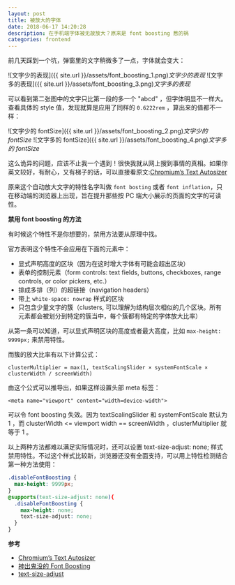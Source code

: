 ```yaml
---
layout: post
title: 被放大的字体
date: 2018-06-17 14:20:28
description: 在手机端字体被无故放大？原来是 font boosting 惹的祸
categories: frontend
---
```


前几天踩到一个坑，弹窗里的文字稍微多了一点，字体就会变大：

![文字少的表现]({{ site.url }}/assets/font_boosting_1.png)*文字少的表现*
![文字多的表现]({{ site.url }}/assets/font_boosting_3.png)*文字多的表现*

可以看到第二张图中的文字只比第一段的多一个 "abcd" ，但字体明显不一样大。查看具体的 style 值，发现就算是应用了同样的 `0.6222rem` ，算出来的值都不一样：

![文字少的 fontSize]({{ site.url }}/assets/font_boosting_2.png)*文字少的 fontSize*
![文字多的 fontSize]({{ site.url }}/assets/font_boosting_4.png)*文字多的 fontSize*

这么诡异的问题，应该不止我一个遇到！很快我就从网上搜到事情的真相。如果你英文较好，有耐心，又有梯子的话，可以直接看原文:[Chromium’s Text Autosizer](https://docs.google.com/document/d/1PPcEwAhXJJ1TQShor29KWB17KJJq7UJOM34oHwYP3Zg/edit#)

原来这个自动放大文字的特性名字叫做 `font bosting` 或者 `font inflation`，只在移动端的浏览器上出现，旨在提升那些按 PC 端大小展示的页面的文字的可读性。


**禁用 font boosting 的方法**

有时候这个特性不是你想要的，禁用方法要从原理中找。

官方表明这个特性不会应用在下面的元素中：

- 显式声明高度的区块（因为在这时增大字体有可能会超出区块）
- 表单的控制元素（form controls: text fields, buttons, checkboxes, range controls, or color pickers, etc.）
- 排成多排（列）的超链接（navigation headers）
- 带上 `white-space: nowrap` 样式的区块
- 只包含少量文字的簇（clusters, 可以理解为结构层次相似的几个区块。所有元素都会被划分到特定的簇当中，每个簇都有特定的字体放大比率）

从第一条可以知道，可以显式声明区块的高度或者最大高度，比如 `max-height: 9999px;` 来禁用特性。

而簇的放大比率有以下计算公式：

```
clusterMultiplier = max(1, textScalingSlider × systemFontScale × clusterWidth ∕ screenWidth)
```

由这个公式可以推导出，如果这样设置头部 meta 标签：
```
<meta name="viewport" content="width=device-width">
```

可以令 font boosting 失效。因为 textScalingSlider 和 systemFontScale 默认为 1 ，而 clusterWidth <= viewport width == screenWidth ，clusterMultiplier 就等于 1 。

以上两种方法都难以满足实际情况时，还可以设置 text-size-adjust: none; 样式禁用特性。不过这个样式比较新，浏览器还没有全面支持，可以用上特性检测结合第一种方法使用：

```css
.disableFontBoosting {
  max-height: 9999px;
}
@supports(text-size-adjust: none){
  .disableFontBoosting {
    max-height: none;
    text-size-adjust: none;
  }
}
```

**参考**

- [Chromium’s Text Autosizer](https://docs.google.com/document/d/1PPcEwAhXJJ1TQShor29KWB17KJJq7UJOM34oHwYP3Zg/edit#heading=h.sq9nxl2j9h9i)
- [神出鬼没的 Font Boosting](https://juejin.im/entry/578713ea7db2a2005ccfa769)
- [text-size-adjust](https://developer.mozilla.org/en-US/docs/Web/CSS/text-size-adjust)
